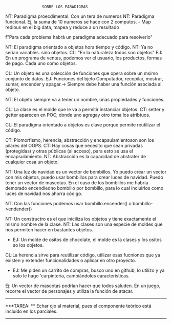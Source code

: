                     SOBRE LOS PARADIGMAS

NT: Paradigma proecdimental. Con un tera de numeros
NT: Paradigma funcional. Ej, la suma de 10 numeros se hace con 2 computos.
    - Map redious en el big data, mapea y reduce a un resultado

f"Para cada problema habrá un paradigma adecuado para resolverlo"

NT: El paradigma orientado a objetos hora tiempo y código.
NT: Ya no serían variables. sino objetos.
CL: "En la naturaleza todos son objetos"
EJ: En un programa de ventas, podemos ver el usuario, los productos, formas de pago. Cada uno como objetos.

CL: Un objeto es una colección de funciones que opera sobre un msimo conjunto de datos.
EJ: Funciones del bjeto Computador, recopilar, mostrar, sumar, encender y apagar.-> Siempre debe haber una función asociada al objeto.

NT: El objeto siempre va a tener un nombre, unas propiedades y funciones.

CL: La clase es el molde que le va a permitir instanciar objetos.
CT: setter y getter aparecen en POO, donde uno agregay otro toma los atribtuos.

CL: El paradigma orientado a objetos es clave porque permite reutilizar el código.

CT: Plomorfismo, herencia, abstracción y encapsulamientoson son los pilares del OOPS.
CT: Hay cosas que necesito que sean privadas (protegidas) y otras públicas (al acceso), para esto se usa el encapsulamiento. 
NT: Abstracción es la capacidad de abstrater de cualquier cosa un objeto.

NT: Una luz de navidad es un vector de bombillos. Yo puedo crear un vector con mis objetos, puedo usar bombillos para crear luces de navidad.
Puedo tener un vector de mascotas. En el caso de los bombillos me habría demorado encendiedno bombillo por bombillo, para lo cual incluirlos como 
luces de navidad nos ahorra código.

NT: Con las funciones podemos usar bombillo.encender() o bombillo->endender()

NT: Un constructro es el que iniciliza los objetos y tiene exactamente el mismo nombre de la clase.
NT: Las clases son una especie de moldes que nos permiten hacer en bastantes objetos.
- EJ: Un molde  de ositos de chocolate, el molde es la clases y los ositos so los objetos.

CL:La herencia sirve para reutilizar código, utilizar esas fucniones que ya existen y extender funcionalidades o aplicar en otro proyecto.
- EJ: Me piden un carrito de compras, busco uno en github, lo utilizo y ya solo le hago 'carpintería, cambiándoles características.

Ej: Un vector de mascotas podrían hacer que todos saluden. En un juego, recorre el vector de personajes y utiliza la función de atacar.

************
***TAREA: ** Echar ojo al material, pues el componente teórico está incluído en los parciales.
************
